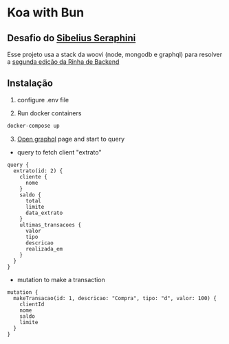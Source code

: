 # Koa with Bun

## Desafio do [Sibelius Seraphini](https://twitter.com/sseraphini/status/1785287978509537790)

Esse projeto usa a stack da woovi (node, mongodb e graphql) para resolver a [segunda edição da Rinha de Backend](https://github.com/zanfranceschi/rinha-de-backend-2024-q1)

## Instalação

1. configure .env file

2. Run docker containers
```bash
docker-compose up
```

3. [Open graphql](http://localhost:9999/graphql) page and start to query

- query to fetch client "extrato"
```
query {
  extrato(id: 2) {
    cliente {
      nome
    }
    saldo {
      total
      limite
      data_extrato
    }
    ultimas_transacoes {
      valor
      tipo
      descricao
      realizada_em
    }
  }
}
```

- mutation to make a transaction
```
mutation {
  makeTransacao(id: 1, descricao: "Compra", tipo: "d", valor: 100) {
    clientId
    nome
    saldo
    limite
  }
}
```
